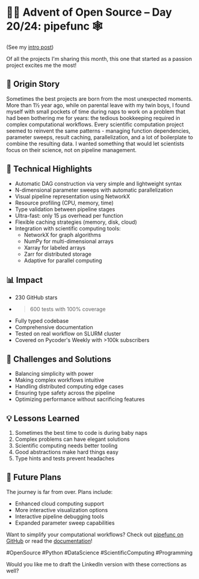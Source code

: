 # 🎄🎁 Advent of Open Source – Day 20/24: pipefunc 🕸️

(See my [intro post](https://www.linkedin.com/posts/basnijholt_advent-of-open-source-celebrating-activity-7269075513002909697-M89J))

Of all the projects I'm sharing this month, this one that started as a passion project excites me the most!

## 📖 Origin Story

Sometimes the best projects are born from the most unexpected moments. More than 1½ year ago, while on parental leave with my twin boys, I found myself with small pockets of time during naps to work on a problem that had been bothering me for years: the tedious bookkeeping required in complex computational workflows. Every scientific computation project seemed to reinvent the same patterns - managing function dependencies, parameter sweeps, result caching, parallelization, and a lot of boilerplate to combine the resulting data. I wanted something that would let scientists focus on their science, not on pipeline management.

## 🔧 Technical Highlights

* Automatic DAG construction via very simple and lightweight syntax
* N-dimensional parameter sweeps with automatic parallelization
* Visual pipeline representation using NetworkX
* Resource profiling (CPU, memory, time)
* Type validation between pipeline stages
* Ultra-fast: only 15 µs overhead per function
* Flexible caching strategies (memory, disk, cloud)
* Integration with scientific computing tools:
  * NetworkX for graph algorithms
  * NumPy for multi-dimensional arrays
  * Xarray for labeled arrays
  * Zarr for distributed storage
  * Adaptive for parallel computing

## 📊 Impact

* 230 GitHub stars
* >600 tests with 100% coverage
* Fully typed codebase
* Comprehensive documentation
* Tested on real workflow on SLURM cluster
* Covered on Pycoder's Weekly with >100k subscribers

## 🎯 Challenges and Solutions

* Balancing simplicity with power
* Making complex workflows intuitive
* Handling distributed computing edge cases
* Ensuring type safety across the pipeline
* Optimizing performance without sacrificing features

## 💡 Lessons Learned

1. Sometimes the best time to code is during baby naps
2. Complex problems can have elegant solutions
3. Scientific computing needs better tooling
4. Good abstractions make hard things easy
5. Type hints and tests prevent headaches

## 🔮 Future Plans

The journey is far from over. Plans include:
* Enhanced cloud computing support
* More interactive visualization options
* Interactive pipeline debugging tools
* Expanded parameter sweep capabilities

Want to simplify your computational workflows? Check out [pipefunc on GitHub](https://github.com/pipefunc/pipefunc) or read the [documentation](https://pipefunc.readthedocs.io/)!

#OpenSource #Python #DataScience #ScientificComputing #Programming

Would you like me to draft the LinkedIn version with these corrections as well?
